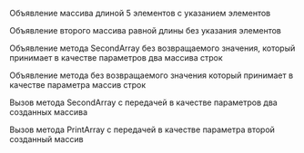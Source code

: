 Объявление массива длиной 5 элементов с указанием элементов

Объявление второго массива равной длины без указания элементов

Объявление метода SecondArray без возвращаемого значения, который принимает в качестве параметров два массива строк

Объявление метода без возвращаемого значения который принимает в качестве параметра массив строк

Вызов метода SecondArray с передачей в качестве параметров два созданных массива

Вызов метода PrintArray с передачей в качестве параметра второй созданный массив
